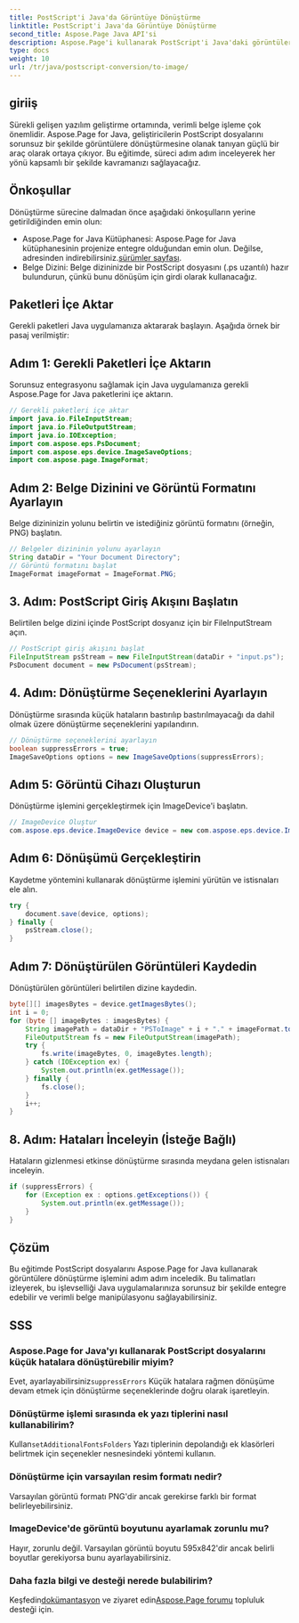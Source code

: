 ```yaml
---
title: PostScript'i Java'da Görüntüye Dönüştürme
linktitle: PostScript'i Java'da Görüntüye Dönüştürme
second_title: Aspose.Page Java API'si
description: Aspose.Page'i kullanarak PostScript'i Java'daki görüntülere dönüştürmeye ilişkin kapsamlı eğitimi keşfedin. Adım adım kılavuz, SSS'ler ve temel önkoşullar dahildir.
type: docs
weight: 10
url: /tr/java/postscript-conversion/to-image/
---
```

## giriiş
Sürekli gelişen yazılım geliştirme ortamında, verimli belge işleme çok önemlidir. Aspose.Page for Java, geliştiricilerin PostScript dosyalarını sorunsuz bir şekilde görüntülere dönüştürmesine olanak tanıyan güçlü bir araç olarak ortaya çıkıyor. Bu eğitimde, süreci adım adım inceleyerek her yönü kapsamlı bir şekilde kavramanızı sağlayacağız.
## Önkoşullar
Dönüştürme sürecine dalmadan önce aşağıdaki önkoşulların yerine getirildiğinden emin olun:
-  Aspose.Page for Java Kütüphanesi: Aspose.Page for Java kütüphanesinin projenize entegre olduğundan emin olun. Değilse, adresinden indirebilirsiniz.[sürümler sayfası](https://releases.aspose.com/page/java/).
- Belge Dizini: Belge dizininizde bir PostScript dosyasını (.ps uzantılı) hazır bulundurun, çünkü bunu dönüşüm için girdi olarak kullanacağız.
## Paketleri İçe Aktar
Gerekli paketleri Java uygulamanıza aktararak başlayın. Aşağıda örnek bir pasaj verilmiştir:
## Adım 1: Gerekli Paketleri İçe Aktarın
Sorunsuz entegrasyonu sağlamak için Java uygulamanıza gerekli Aspose.Page for Java paketlerini içe aktarın.
```java
// Gerekli paketleri içe aktar
import java.io.FileInputStream;
import java.io.FileOutputStream;
import java.io.IOException;
import com.aspose.eps.PsDocument;
import com.aspose.eps.device.ImageSaveOptions;
import com.aspose.page.ImageFormat;

```
## Adım 2: Belge Dizinini ve Görüntü Formatını Ayarlayın
Belge dizininizin yolunu belirtin ve istediğiniz görüntü formatını (örneğin, PNG) başlatın.
```java
// Belgeler dizininin yolunu ayarlayın
String dataDir = "Your Document Directory";
// Görüntü formatını başlat
ImageFormat imageFormat = ImageFormat.PNG;
```
## 3. Adım: PostScript Giriş Akışını Başlatın
Belirtilen belge dizini içinde PostScript dosyanız için bir FileInputStream açın.
```java
// PostScript giriş akışını başlat
FileInputStream psStream = new FileInputStream(dataDir + "input.ps");
PsDocument document = new PsDocument(psStream);
```
## 4. Adım: Dönüştürme Seçeneklerini Ayarlayın
Dönüştürme sırasında küçük hataların bastırılıp bastırılmayacağı da dahil olmak üzere dönüştürme seçeneklerini yapılandırın.
```java
// Dönüştürme seçeneklerini ayarlayın
boolean suppressErrors = true;
ImageSaveOptions options = new ImageSaveOptions(suppressErrors);
```
## Adım 5: Görüntü Cihazı Oluşturun
Dönüştürme işlemini gerçekleştirmek için ImageDevice'i başlatın.
```java
// ImageDevice Oluştur
com.aspose.eps.device.ImageDevice device = new com.aspose.eps.device.ImageDevice();
```
## Adım 6: Dönüşümü Gerçekleştirin
Kaydetme yöntemini kullanarak dönüştürme işlemini yürütün ve istisnaları ele alın.
```java
try {
    document.save(device, options);
} finally {
    psStream.close();
}
```
## Adım 7: Dönüştürülen Görüntüleri Kaydedin
Dönüştürülen görüntüleri belirtilen dizine kaydedin.
```java
byte[][] imagesBytes = device.getImagesBytes();
int i = 0;
for (byte [] imageBytes : imagesBytes) {
    String imagePath = dataDir + "PSToImage" + i + "." + imageFormat.toString().toLowerCase();
    FileOutputStream fs = new FileOutputStream(imagePath);
    try {
        fs.write(imageBytes, 0, imageBytes.length);
    } catch (IOException ex) {
        System.out.println(ex.getMessage());
    } finally {
        fs.close();
    }
    i++;
}
```
## 8. Adım: Hataları İnceleyin (İsteğe Bağlı)
Hataların gizlenmesi etkinse dönüştürme sırasında meydana gelen istisnaları inceleyin.
```java
if (suppressErrors) {
    for (Exception ex : options.getExceptions()) {
        System.out.println(ex.getMessage());
    }
}
```
## Çözüm
Bu eğitimde PostScript dosyalarını Aspose.Page for Java kullanarak görüntülere dönüştürme işlemini adım adım inceledik. Bu talimatları izleyerek, bu işlevselliği Java uygulamalarınıza sorunsuz bir şekilde entegre edebilir ve verimli belge manipülasyonu sağlayabilirsiniz.
## SSS
### Aspose.Page for Java'yı kullanarak PostScript dosyalarını küçük hatalara dönüştürebilir miyim?
 Evet, ayarlayabilirsiniz`suppressErrors` Küçük hatalara rağmen dönüşüme devam etmek için dönüştürme seçeneklerinde doğru olarak işaretleyin.
### Dönüştürme işlemi sırasında ek yazı tiplerini nasıl kullanabilirim?
 Kullan`setAdditionalFontsFolders` Yazı tiplerinin depolandığı ek klasörleri belirtmek için seçenekler nesnesindeki yöntemi kullanın.
### Dönüştürme için varsayılan resim formatı nedir?
Varsayılan görüntü formatı PNG'dir ancak gerekirse farklı bir format belirleyebilirsiniz.
### ImageDevice'de görüntü boyutunu ayarlamak zorunlu mu?
Hayır, zorunlu değil. Varsayılan görüntü boyutu 595x842'dir ancak belirli boyutlar gerekiyorsa bunu ayarlayabilirsiniz.
### Daha fazla bilgi ve desteği nerede bulabilirim?
 Keşfedin[dokümantasyon](https://reference.aspose.com/page/java/) ve ziyaret edin[Aspose.Page forumu](https://forum.aspose.com/c/page/39) topluluk desteği için.